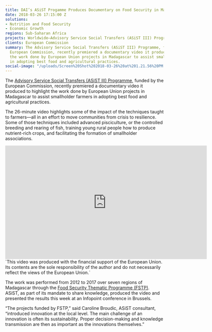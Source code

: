 ```yaml
---
title: DAI’s ASiST Progamme Produces Documentary on Food Security in Madagascar
date: 2018-03-26 17:15:00 Z
solutions:
- Nutrition and Food Security
- Economic Growth
regions: Sub-Saharan Africa
projects: Worldwide—Advisory Service Social Transfers (ASiST III) Programme
clients: European Commission
summary: The Advisory Service Social Transfers (ASiST III) Programme, funded by the
  European Commission, recently premiered a documentary video it produced to highlight
  the work done by European Union projects in Madagascar to assist smallholder farmers
  in adopting best food and agricultural practices.
social-image: "/uploads/Screen%20Shot%202018-03-26%20at%201.21.56%20PM.png"
---
```


The [Advisory Service Social Transfers (ASiST III) Programme](https://www.dai.com/our-work/projects/worldwide-technical-and-advisory-services-social-transfers-asist), funded by the European Commission, recently premiered a documentary video it produced to highlight the work done by European Union projects in Madagascar to assist smallholder farmers in adopting best food and agricultural practices.

The 26-minute video highlights some of the impact of the techniques taught to farmers—all in an effort to move communities from crisis to resilience. Some of those techniques included advanced pisciculture, or the controlled breeding and rearing of fish, training young rural people how to produce nutrient-rich crops, and facilitating the formation of smallholder associations.

<iframe src="https://player.vimeo.com/video/260931608" width="640" height="360" frameborder="0" webkitallowfullscreen mozallowfullscreen allowfullscreen></iframe>`This video was produced with the financial support of the European Union. Its contents are the sole responsibility of the author and do not necessarily reflect the views of the European Union.`

The work was performed from 2012 to 2017 over seven regions of Madagascar through the [Food Security Thematic Programme (FSTP)](https://ec.europa.eu/europeaid/sectors/food-and-agriculture/food-and-nutrition-security/food-security-thematic-programme-fstp_en). ASiST, as part of its mandate to share knowledge, produced the video and presented the results this week at an Infopoint conference in Brussels. 

“The projects funded by FSTP,” said Caroline Broudic, ASiST consultant, “introduced innovation at the local level. The main challenge of an innovation is often its sustainability. Proper decision-making and knowledge transmission are then as important as the innovations themselves.”  